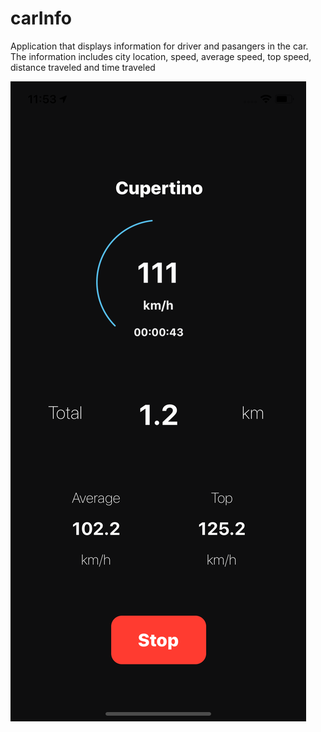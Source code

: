 # carInfo
Application that displays information for driver and pasangers in the car. The information includes city location, speed, average speed, top speed, distance traveled and time traveled

![alt text](https://github.com/Jakeodonnell/carInfo/blob/master/Simulator%20Screen%20Shot%20-%20iPhone%2011%20-%202020-03-09%20at%2011.53.01.png)
